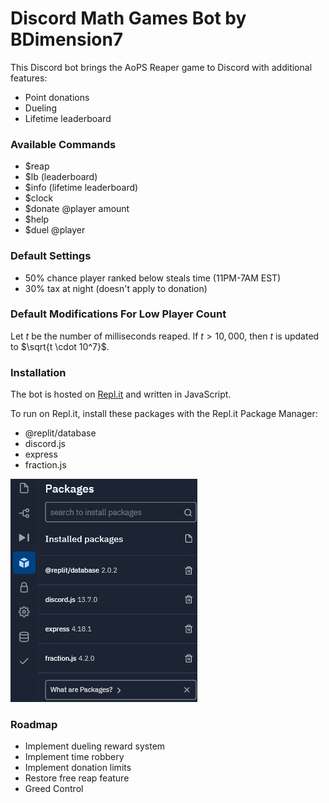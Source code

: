 # Discord Math Games Bot by BDimension7

This Discord bot brings the AoPS Reaper game to Discord with additional features:

- Point donations
- Dueling
- Lifetime leaderboard

### Available Commands

- $reap
- $lb (leaderboard)
- $info (lifetime leaderboard)
- $clock
- $donate @player amount
- $help
- $duel @player

### Default Settings

- 50% chance player ranked below steals time (11PM-7AM EST)
- 30% tax at night (doesn't apply to donation)

### Default Modifications For Low Player Count

Let $t$ be the number of milliseconds reaped. If $t > 10,000$, then $t$ is updated to $\sqrt{t \cdot 10^7}$.

### Installation

The bot is hosted on [Repl.it](https://replit.com) and written in JavaScript.

To run on Repl.it, install these packages with the Repl.it Package Manager:

- @replit/database
- discord.js
- express
- fraction.js

![Repl.it Package Manager](./images/replit_packages.png)

### Roadmap

- Implement dueling reward system
- Implement time robbery
- Implement donation limits
- Restore free reap feature
- Greed Control
